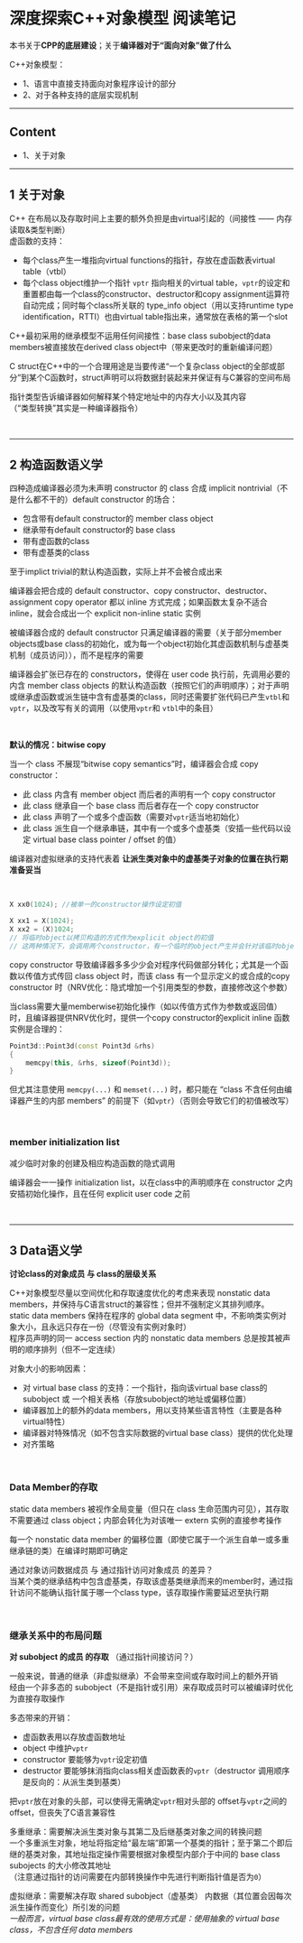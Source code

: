 # 深度探索C++对象模型 阅读笔记

本书关于<b>CPP的底层建设</b>；关于<b>编译器对于“面向对象”做了什么</b>  

C++对象模型：
- 1、语言中直接支持面向对象程序设计的部分
- 2、对于各种支持的底层实现机制

------
## Content
- 1、关于对象

------
## 1 关于对象
C++ 在布局以及存取时间上主要的额外负担是由virtual引起的（间接性 —— 内存读取&类型判断）  
虚函数的支持：  
- 每个class产生一堆指向virtual functions的指针，存放在虚函数表virtual table（vtbl）
- 每个class object维护一个指针 `vptr` 指向相关的virtual table，`vptr`的设定和重置都由每一个class的constructor、destructor和copy assignment运算符自动完成；同时每个class所关联的 type_info object（用以支持runtime type identification，RTTI）也由virtual table指出来，通常放在表格的第一个slot

C++最初采用的继承模型不运用任何间接性：base class subobject的data members被直接放在derived class object中（带来更改时的重新编译问题）  

C struct在C++中的一个合理用途是当要传递“一个复杂class object的全部或部分”到某个C函数时，struct声明可以将数据封装起来并保证有与C兼容的空间布局   

指针类型告诉编译器如何解释某个特定地址中的内存大小以及其内容  
（“类型转换”其实是一种编译器指令）  

<br>

------
## 2 构造函数语义学
四种造成编译器必须为未声明 constructor 的 class 合成 implicit nontrivial（不是什么都不干的）default constructor 的场合： 
- 包含带有default constructor的 member class object
- 继承带有default constructor的 base class
- 带有虚函数的class
- 带有虚基类的class

至于implict trivial的默认构造函数，实际上并不会被合成出来

编译器会把合成的 default constructor、copy constructor、destructor、assignment copy operator 都以 inline 方式完成；如果函数太复杂不适合inline，就会合成出一个 explicit non-inline static 实例  

被编译器合成的 default constructor 只满足编译器的需要（关于部分member objects或base class的初始化，或为每一个object初始化其虚函数机制与虚基类机制（成员访问）），而不是程序的需要   

编译器会扩张已存在的 constructors，使得在 user code 执行前，先调用必要的内含 member class objects 的默认构造函数（按照它们的声明顺序）；对于声明或继承虚函数或派生链中含有虚基类的class，同时还需要扩张代码已产生`vtbl`和`vptr`，以及改写有关的调用（以使用`vptr`和 `vtbl`中的条目）    

<br>

<b>默认的情况：bitwise copy</b>   

当一个 class 不展现“bitwise copy semantics”时，编译器会合成 copy constructor：  
- 此 class 内含有 member object 而后者的声明有一个 copy constructor
- 此 class 继承自一个 base class 而后者存在一个 copy constructor
- 此 class 声明了一个或多个虚函数（需要对`vptr`适当地初始化）
- 此 class 派生自一个继承串链，其中有一个或多个虚基类（安插一些代码以设定 virtual base class pointer / offset 的值）  

编译器对虚拟继承的支持代表着 **让派生类对象中的虚基类子对象的位置在执行期准备妥当**    

<br>

```c++
X xx0(1024); //被单一的constructor操作设定初值

X xx1 = X(1024);
X xx2 = (X)1024;
// 将临时object以拷贝构造的方式作为explicit object的初值
// 这两种情况下，会调用两个constructor，有一个临时的object产生并会针对该临时object调用deconstructor
```  

copy constructor 导致编译器多多少少会对程序代码做部分转化；尤其是一个函数以传值方式传回 class object 时，而该 class 有一个显示定义的或合成的copy constructor 时（NRV优化：隐式增加一个引用类型的参数，直接修改这个参数）  

当class需要大量memberwise初始化操作（如以传值方式作为参数或返回值）时，且编译器提供NRV优化时，提供一个copy constructor的explicit inline 函数实例是合理的：
```c++
Point3d::Point3d(const Point3d &rhs)
{
    memcpy(this, &rhs, sizeof(Point3d));
}
```
但尤其注意使用 `memcpy(...)` 和 `memset(...)` 时，都只能在 “class 不含任何由编译器产生的内部 members” 的前提下（如`vptr`）（否则会导致它们的初值被改写）   

<br>

### member initialization list
减少临时对象的创建及相应构造函数的隐式调用  

编译器会一一操作 initialization list，以在class中的声明顺序在 constructor 之内安插初始化操作，且在任何 explicit user code 之前  

<br>

------
## 3 Data语义学
<b>讨论class的对象成员 与 class的层级关系</b>

C++对象模型尽量以空间优化和存取速度优化的考虑来表现 nonstatic data members，并保持与C语言struct的兼容性；但并不强制定义其排列顺序。  
static data members 保持在程序的 global data segment 中，不影响类实例对象大小，且永远只存在一份（尽管没有实例对象时）  
程序员声明的同一 access section 内的 nonstatic data members 总是按其被声明的顺序排列（但不一定连续）  

对象大小的影响因素：
- 对 virtual base class 的支持：一个指针，指向该virtual base class的subobject 或 一个相关表格（存放subobject的地址或偏移位置）
- 编译器加上的额外的data members，用以支持某些语言特性（主要是各种virtual特性）
- 编译器对特殊情况（如不包含实际数据的virtual base class）提供的优化处理
- 对齐策略

<br>

### Data Member的存取
static data members 被视作全局变量（但只在 class 生命范围内可见），其存取不需要通过 class object；内部会转化为对该唯一 extern 实例的直接参考操作   

每一个 nonstatic data member 的偏移位置（即使它属于一个派生自单一或多重继承链的类）在编译时期即可确定  

通过对象访问数据成员 与 通过指针访问对象成员 的差异？  
当某个类的继承结构中包含虚基类，存取该虚基类继承而来的member时，通过指针访问不能确认指针属于哪一个class type，该存取操作需要延迟至执行期  

<br>

### 继承关系中的布局问题
<b>对 subobject 的成员 的存取</b> （通过指针间接访问？）   

一般来说，普通的继承（非虚拟继承）不会带来空间或存取时间上的额外开销  
经由一个非多态的 subobject（不是指针或引用）来存取成员时可以被编译时优化为直接存取操作  

多态带来的开销：
- 虚函数表用以存放虚函数地址
- object 中维护`vptr`
- constructor 要能够为`vptr`设定初值
- destructor 要能够抹消指向class相关虚函数表的`vptr`（destructor 调用顺序是反向的：从派生类到基类）

把`vptr`放在对象的头部，可以使得无需确定`vptr`相对头部的 offset与`vptr`之间的 offset，但丧失了C语言兼容性  

多重继承：需要解决派生类对象与其第二及后继基类对象之间的转换问题  
一个多重派生对象，地址将指定给“最左端”即第一个基类的指针；至于第二个即后继的基类对象，其地址指定操作需要根据对象模型内部介于中间的 base class subojects 的大小修改其地址   
（注意通过指针的访问需要在内部转换操作中先进行判断指针值是否为`0`）  

虚拟继承：需要解决存取 shared subobject（虚基类） 内数据（其位置会因每次派生操作而变化）所引发的问题   
*一般而言，virtual base class最有效的使用方式是：使用抽象的 virtual base class，不包含任何 data members*   

<br>